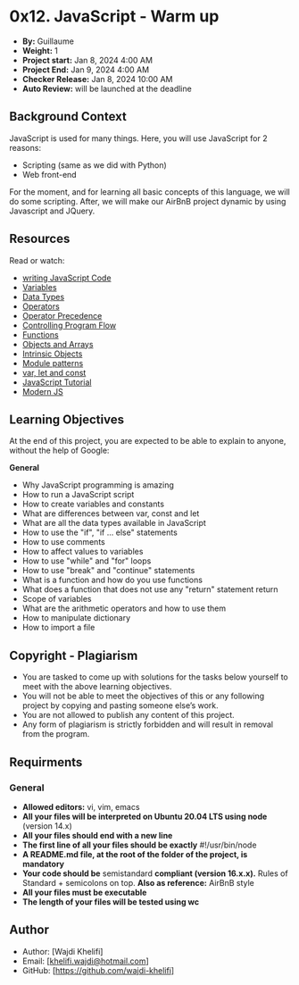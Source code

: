 # 0x12. JavaScript - Warm up

- **By:** Guillaume
- **Weight:** 1
- **Project start:** Jan 8, 2024 4:00 AM
- **Project End:** Jan 9, 2024 4:00 AM
- **Checker Release:** Jan 8, 2024 10:00 AM
- **Auto Review:** will be launched at the deadline

## Background Context
JavaScript is used for many things. Here, you will use JavaScript for 2 reasons:

- Scripting (same as we did with Python)
- Web front-end

For the moment, and for learning all basic concepts of this language, we will do some scripting. After, we will make our AirBnB project dynamic by using Javascript and JQuery.

## Resources
Read or watch:

- [writing JavaScript Code](https://developer.mozilla.org/en-US/docs/Learn/Getting_started_with_the_web/JavaScript_basics)
- [Variables](https://developer.mozilla.org/en-US/docs/Learn/JavaScript/First_steps/Variables)
- [Data Types](https://developer.mozilla.org/en-US/docs/Web/JavaScript/Data_structures)
- [Operators](https://developer.mozilla.org/en-US/docs/Learn/Getting_started_with_the_web/JavaScript_basics)
- [Operator Precedence](https://developer.mozilla.org/en-US/docs/Web/JavaScript/Reference/Operators/Operator_Precedence)
- [Controlling Program Flow](https://developer.mozilla.org/en-US/docs/Web/JavaScript/Guide/Control_flow_and_error_handling)
- [Functions](https://developer.mozilla.org/en-US/docs/Learn/JavaScript/Building_blocks/Functions)
- [Objects and Arrays](https://developer.mozilla.org/en-US/docs/Learn/JavaScript/Objects)
- [Intrinsic Objects](https://developer.mozilla.org/en-US/docs/Learn/JavaScript/Objects)
- [Module patterns](https://darrenderidder.github.io/talks/ModulePatterns/#/)
- [var, let and const](https://www.youtube.com/watch?v=sjyJBL5fkp8&ab_channel=FunFunFunction)
- [JavaScript Tutorial](https://www.youtube.com/watch?v=vZBCTc9zHtI&ab_channel=LearnCode.academy)
- [Modern JS](https://github.com/mbeaudru/modern-js-cheatsheet)

## Learning Objectives
At the end of this project, you are expected to be able to explain to anyone, without the help of Google:

**General**
- Why JavaScript programming is amazing
- How to run a JavaScript script
- How to create variables and constants
- What are differences between var, const and let
- What are all the data types available in JavaScript
- How to use the "if", "if ... else" statements
- How to use comments
- How to affect values to variables
- How to use "while" and "for" loops
- How to use "break" and "continue" statements
- What is a function and how do you use functions
- What does a function that does not use any "return" statement return
- Scope of variables
- What are the arithmetic operators and how to use them
- How to manipulate dictionary
- How to import a file

## Copyright - Plagiarism

- You are tasked to come up with solutions for the tasks below yourself to meet with the above learning objectives.
- You will not be able to meet the objectives of this or any following project by copying and pasting someone else’s work.
- You are not allowed to publish any content of this project.
- Any form of plagiarism is strictly forbidden and will result in removal from the program.

## Requirments
### General

- **Allowed editors:** vi, vim, emacs
- **All your files will be interpreted on Ubuntu 20.04 LTS using node** (version 14.x)
- **All your files should end with a new line**
- **The first line of all your files should be exactly** #!/usr/bin/node
- **A README.md file, at the root of the folder of the project, is mandatory**
- **Your code should be** semistandard **compliant (version 16.x.x).** Rules of Standard + semicolons on top. **Also as reference:** AirBnB style
- **All your files must be executable**
- **The length of your files will be tested using wc**

## Author
- Author: [Wajdi Khelifi]
- Email: [khelifi.wajdi@hotmail.com]
- GitHub: [https://github.com/wajdi-khelifi]
